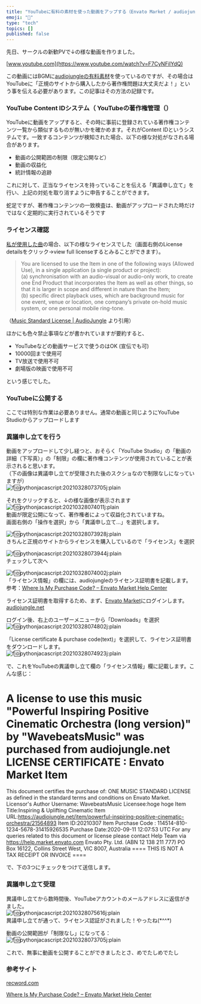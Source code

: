 ```yaml
---
title: "YouTubeに有料の素材を使った動画をアップする（Envato Market / audiojungle）"
emoji: "🤖"
type: "tech"
topics: []
published: false
---
```


先日、サークルの新歓PVで↓の様な動画を作りました。

[www.youtube.com](https://www.youtube.com/watch?v=F7CyNFilYdQ)

  
この動画にはBGMに[audiojungleの有料素材](https://audiojungle.net/item/powerful-inspiring-positive-cinematic-orchestra/21564893)を使っているのですが、その場合はYouTubeに「正規のサイトから購入したから著作権問題は大丈夫だよ！」という事を伝える必要があります。この記事はその方法の記録です。  
  
### YouTube Content IDシステム（ YouTubeの著作権管理（）

YouTubeに動画をアップすると、その時に事前に登録されている著作権コンテンツ一覧から類似するものが無いかを確かめます。それがContent IDというシステムです。一致するコンテンツが検知された場合、以下の様な対処がなされる場合があります。

* 動画の公開範囲の制限（限定公開など）
* 動画の収益化
* 統計情報の追跡

これに対して、正当なライセンスを持っていることを伝える「異議申し立て」を行い、上記の対処を取り消すように申告することができます。

蛇足ですが、著作権コンテンツの一致検査は、動画がアップロードされた時だけではなく定期的に実行されているそうです  
  
  
### ライセンス確認

[私が使用した曲](https://audiojungle.net/item/powerful-inspiring-positive-cinematic-orchestra/21564893)の場合、以下の様なライセンスでした（画面右側のLicense detailsをクリック→view full licenseするとみることができます）。

> You are licensed to use the Item in one of the following ways (Allowed Use), in a single application (a single product or project):  
> (a) synchronisation with an audio-visual or audio-only work, to create one End Product that incorporates the Item as well as other things, so that it is larger in scope and different in nature than the Item;  
> (b) specific direct playback uses, which are background music for one event, venue or location, one company’s private on-hold music system, or one personal mobile ring-tone.

（[Music Standard License | AudioJungle](https://audiojungle.net/licenses/terms/music%5Fstandard) より引用）

ほかにも色々禁止事項などが書かれていますが要約すると、

* YouTubeなどの動画サービスで使うのはOK (宣伝でも可)
* 10000回まで使用可
* TV放送で使用不可
* 劇場版の映画で使用不可

という感じでした。  
  
  
### YouTubeに公開する

ここでは特別な作業は必要ありません。通常の動画と同じようにYouTube Studioからアップロードします  
  
### 異議申し立てを行う

動画をアップロードして少し経つと、おそらく「YouTube Studio」の「動画の詳細（下写真）」の「制限」の欄に著作権コンテンツが使用されていることが表示されると思います。  
（下の画像は異議申し立てが受理された後のスクショなので制限なしになっていますが）  
![f:id:pythonjacascript:20210328073705j:plain](/images/ppythonjacascript2021032820210328073705.jpg)

  
それをクリックすると、↓の様な画像が表示されます  
![f:id:pythonjacascript:20210328074011j:plain](/images/ppythonjacascript2021032820210328074011.jpg)  
動画が限定公開になって、著作権者によって収益化されていますね。  
画面右側の「操作を選択」から「異議申し立て...」を選択します。
  
  
![f:id:pythonjacascript:20210328073928j:plain](/images/ppythonjacascript2021032820210328073928.jpg)  
きちんと正規のサイトからライセンスを購入しているので「ライセンス」を選択
  
  
![f:id:pythonjacascript:20210328073944j:plain](/images/ppythonjacascript2021032820210328073944.jpg)  
チェックして次へ
  
  
![f:id:pythonjacascript:20210328074002j:plain](/images/ppythonjacascript2021032820210328074002.jpg)  
「ライセンス情報」の欄には、audiojungleのライセンス証明書を記載します。  
参考：[Where Is My Purchase Code? – Envato Market Help Center](https://help.market.envato.com/hc/en-us/articles/202822600-Where-can-I-find-my-Purchase-Code-)

ライセンス証明書を取得するため、まず、[Envato Market](https://audiojungle.net/)にログインします。  
[audiojungle.net](https://audiojungle.net/)

ログイン後、右上のユーザーメニューから「Downloads」を選択  
![f:id:pythonjacascript:20210328074802j:plain](/images/ppythonjacascript2021032820210328074802.jpg)

  
「License certificate & purchase code(text)」を選択して、ライセンス証明書をダウンロードします。  
![f:id:pythonjacascript:20210328074923j:plain](/images/ppythonjacascript2021032820210328074923.jpg)

  
で、これをYouTubeの異議申し立て欄の「ライセンス情報」欄に記載します。こんな感じ：

A license to use this music "Powerful Inspiring Positive Cinematic Orchestra (long version)" by "WavebeatsMusic" was purchased from audiojungle.net
LICENSE CERTIFICATE : Envato Market Item
==============================================
This document certifies the purchase of:
ONE MUSIC STANDARD LICENSE
as defined in the standard terms and conditions on Envato Market.
Licensor's Author Username: WavebeatsMusic
Licensee:hoge hoge
Item Title:Inspiring & Uplifting Cinematic
Item URL:https://audiojungle.net/item/powerful-inspiring-positive-cinematic-orchestra/21564893
Item ID:20210307
Item Purchase Code : 114514-810-1234-5678-31415926535
Purchase Date:2020-09-11 12:07:53 UTC
For any queries related to this document or license please contact Help Team via https://help.market.envato.com
Envato Pty. Ltd. (ABN 12 138 211 777) PO Box 16122, Collins Street West, VIC 8007, Australia
==== THIS IS NOT A TAX RECEIPT OR INVOICE ====

で、下の3つにチェックをつけて送信します。  
  
  
### 異議申し立て受理

異議申し立てから数時間後、YouTubeアカウントのメールアドレスに返信がきました。  
![f:id:pythonjacascript:20210328075616j:plain](/images/ppythonjacascript2021032820210328075616.jpg)  
異議申し立てが通って、ライセンス認証がされました！やったね(\*^^\*)

動画の公開範囲が「制限なし」になってる：  
![f:id:pythonjacascript:20210328073705j:plain](/images/ppythonjacascript2021032820210328073705.jpg)

これで、無事に動画を公開することができましたとさ、めでたしめでたし  
  
  
### 参考サイト

[recword.com](https://recword.com/%E3%80%90%E3%82%AA%E3%83%BC%E3%83%87%E3%82%A3%E3%82%AA%E3%83%BB%E3%83%93%E3%83%87%E3%82%AA%E5%BF%85%E8%A6%8B%E3%80%91youtube%E3%82%B3%E3%83%B3%E3%83%86%E3%83%B3%E3%83%84id%E3%81%A8%E8%91%97%E4%BD%9C/)

[Where Is My Purchase Code? – Envato Market Help Center](https://help.market.envato.com/hc/en-us/articles/202822600-Where-can-I-find-my-Purchase-Code-)